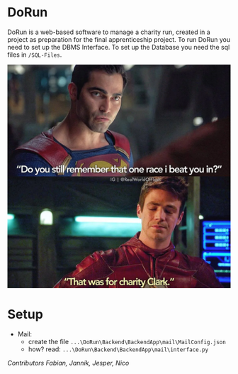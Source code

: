 # DoRun

DoRun is a web-based software to manage a charity run, created in a project as preparation for the final apprenticeship project.
To run DoRun you need to set up the DBMS Interface. To set up the Database you need the sql files in `/SQL-Files`. 




<img title="a title" alt="It was for Charity Clark" src="Images/charity.webp">



# Setup

- Mail: 
    - create the file `...\DoRun\Backend\BackendApp\mail\MailConfig.json`
    - how? read: `...\DoRun\Backend\BackendApp\mail\interface.py`

 <i>Contributors Fabian, Jannik, Jesper, Nico</i>
